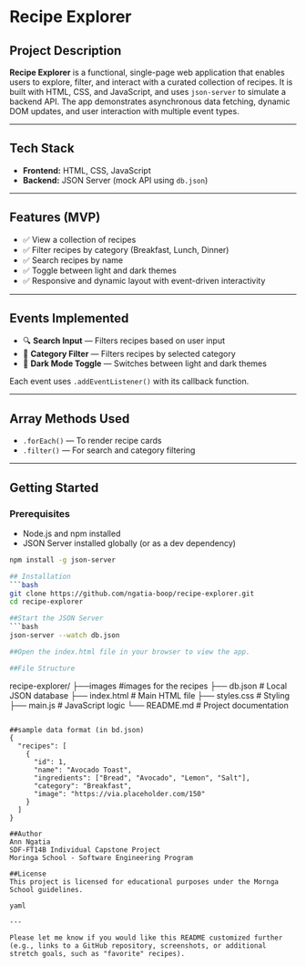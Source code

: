 # Recipe Explorer

## Project Description

**Recipe Explorer** is a functional, single-page web application that enables users to explore, filter, and interact with a curated collection of recipes. It is built with HTML, CSS, and JavaScript, and uses `json-server` to simulate a backend API. The app demonstrates asynchronous data fetching, dynamic DOM updates, and user interaction with multiple event types.

---

## Tech Stack

- **Frontend:** HTML, CSS, JavaScript
- **Backend:** JSON Server (mock API using `db.json`)

---

## Features (MVP)

- ✅ View a collection of recipes
- ✅ Filter recipes by category (Breakfast, Lunch, Dinner)
- ✅ Search recipes by name
- ✅ Toggle between light and dark themes
- ✅ Responsive and dynamic layout with event-driven interactivity

---

## Events Implemented

- 🔍 **Search Input** — Filters recipes based on user input
- 📂 **Category Filter** — Filters recipes by selected category
- 🌙 **Dark Mode Toggle** — Switches between light and dark themes

Each event uses `.addEventListener()` with its callback function.

---

## Array Methods Used

- `.forEach()` — To render recipe cards
- `.filter()` — For search and category filtering

---

## Getting Started

### Prerequisites

- Node.js and npm installed
- JSON Server installed globally (or as a dev dependency)

```bash
npm install -g json-server

## Installation
```bash
git clone https://github.com/ngatia-boop/recipe-explorer.git
cd recipe-explorer

##Start the JSON Server
```bash
json-server --watch db.json

##Open the index.html file in your browser to view the app.

##File Structure 
```
recipe-explorer/
├──images            #images for the recipes
├── db.json          # Local JSON database
├── index.html       # Main HTML file
├── styles.css       # Styling
├── main.js          # JavaScript logic
└── README.md        # Project documentation
```

##sample data format (in bd.json)
{
  "recipes": [
    {
      "id": 1,
      "name": "Avocado Toast",
      "ingredients": ["Bread", "Avocado", "Lemon", "Salt"],
      "category": "Breakfast",
      "image": "https://via.placeholder.com/150"
    }
  ]
}

##Author 
Ann Ngatia
SDF-FT14B Individual Capstone Project
Moringa School - Software Engineering Program

##License
This project is licensed for educational purposes under the Mornga School guidelines.

yaml

---

Please let me know if you would like this README customized further (e.g., links to a GitHub repository, screenshots, or additional stretch goals, such as "favorite" recipes).




